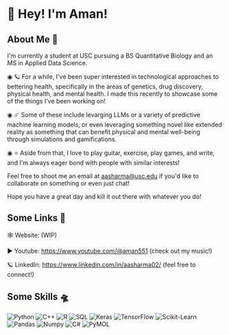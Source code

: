 # **🚀 Hey! I'm Aman!**

## About Me 📡 

I'm currently a student at USC pursuing a BS Quantitative Biology and an MS in Applied Data Science. 

◉ 🪐 For a while, I've been super interested in technological approaches to bettering health, specifically in the areas of genetics, drug discovery, physical health, and mental health. I made this recently to showcase some of the things I've been working on!

◉ ☄️ Some of these include levarging LLMs or a variety of predictive machine learning models, or even leveraging something novel like extended reality as something that can benefit physical and mental well-being through simulations and gamifications.

◉ ⭐ Aside from that, I love to play guitar, exercise, play games, and write, and I'm always eager bond with people with similar interests!

Feel free to shoot me an email at aasharma@usc.edu if you'd like to collaborate on something or even just chat!

Hope you have a great day and kill it out there with whatever you do!


## **Some Links  🔗**

🕸️ Website: (WIP)

▶️ Youtube: https://www.youtube.com/@aman551 (check out my music!)

🪐 LinkedIn: https://www.linkedin.com/in/aasharma02/ (feel free to connect!)


## **Some Skills 🛸**

![Python](https://img.shields.io/badge/Python-3776AB?style=for-the-badge&logo=python&logoColor=white)
![C++](https://img.shields.io/badge/C++-00599C?style=for-the-badge&logo=c%2B%2B&logoColor=white)
![R](https://img.shields.io/badge/R-276DC3?style=for-the-badge&logo=r&logoColor=white)
![SQL](https://img.shields.io/badge/SQL-4479A1?style=for-the-badge&logo=sql&logoColor=white)
![Keras](https://img.shields.io/badge/Keras-D00000?style=for-the-badge&logo=keras&logoColor=white)
![TensorFlow](https://img.shields.io/badge/TensorFlow-FF6F00?style=for-the-badge&logo=tensorflow&logoColor=white)
![Scikit-Learn](https://img.shields.io/badge/Scikit--Learn-F7931E?style=for-the-badge&logo=scikit-learn&logoColor=white)
![Pandas](https://img.shields.io/badge/Pandas-150458?style=for-the-badge&logo=pandas&logoColor=white)
![Numpy](https://img.shields.io/badge/Numpy-013243?style=for-the-badge&logo=numpy&logoColor=white)
![C#](https://img.shields.io/badge/C%23-239120?style=for-the-badge&logo=c-sharp&logoColor=white)
![PyMOL](https://img.shields.io/badge/PyMOL-62C9EB?style=for-the-badge&logo=pymol&logoColor=white)



